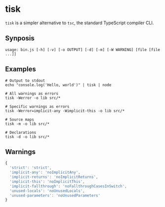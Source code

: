 tisk
====

`tisk` is a simpler alternative to `tsc`, the standard TypeScript compiler CLI.

Synposis
--------

```
usage: bin.js [-h] [-v] [-o OUTPUT] [-d] [-m] [-W WARNING] [file [file ...]]
```

Examples
--------

```shell
# Output to stdout
echo "console.log('Hello, world')" | tisk | node

# All warnings as errors
tisk -Werror -o lib src/*

# Specific warnings as errors
tisk -Werror=implicit-any -Wimplicit-this -o lib src/*

# Source maps
tisk -m -o lib src/*

# Declarations
tisk -d -o lib src/*
```

Warnings
--------

```javascript
{
  'strict': 'strict',
  'implicit-any': 'noImplicitAny',
  'implicit-returns': 'noImplicitReturns',
  'implicit-this': 'noImplicitThis',
  'implicit-fallthrough': 'noFallthroughCasesInSwitch',
  'unused-locals': 'noUnusedLocals',
  'unused-parameters': 'noUnusedParameters'
}
```
